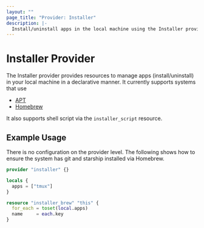 ```yaml
---
layout: ""
page_title: "Provider: Installer"
description: |-
  Install/uninstall apps in the local machine using the Installer provider.
---
```


# Installer Provider

The Installer provider provides resources to manage apps (install/uninstall)
in your local machine in a declarative manner. It currently supports systems that use

- [APT](https://ubuntu.com/server/docs/package-management)
- [Homebrew](https://brew.sh/)

It also supports shell script via the `installer_script` resource.

## Example Usage

There is no configuration on the provider level.
The following shows how to ensure the system has git and starship installed via Homebrew.

```terraform
provider "installer" {}

locals {
  apps = ["tmux"]
}

resource "installer_brew" "this" {
  for_each = toset(local.apps)
  name     = each.key
}
```
